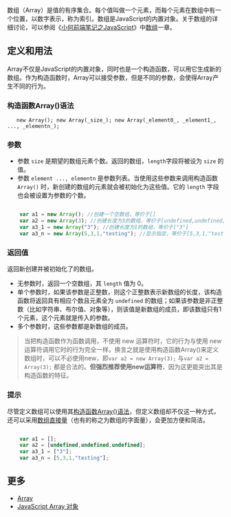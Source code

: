 数组（Array）是值的有序集合。每个值叫做一个元素，而每个元素在数组中有一个位置，以数字表示，称为索引。数组是JavaScript的内置对象。关于数组的详细讨论，可以参阅《[小何前端笔记之JavaScript](http://www.helinjiang.com/note/javascript/)》中[数组](http://www.helinjiang.com/note/javascript/array.html)一章。

## 定义和用法

Array不仅是JavaScript的内置对象，同时也是一个构造函数，可以用它生成新的数组。作为构造函数时，Array可以接受参数，但是不同的参数，会使得Array产生不同的行为。

### 构造函数Array()语法

`    new Array();
    new Array(_size_);
    new Array(_element0_, _element1_, ..., _elementn_);
`

### 参数

*   参数 `size` 是期望的数组元素个数。返回的数组，`length`字段将被设为 `size` 的值。
*   参数 `element ..., elementn` 是参数列表。当使用这些参数来调用构造函数 `Array()` 时，新创建的数组的元素就会被初始化为这些值。它的 `length` 字段也会被设置为参数的个数。

```javascript

    var a1 = new Array(); //创建一个空数组，等价于[]
    var a2 = new Array(3); //创建长度为3的数组，等价于[undefined,undefined,undefined]
    var a3_1 = new Array("3"); //创建长度为1的数组，等价于["3"]
    var a3_n = new Array(5,3,1,"testing"); //显示指定，等价于[5,3,1,"testing"]

```

### 返回值

返回新创建并被初始化了的数组。

*   无参数时，返回一个空数组，其 `length` 值为 0。
*   单个参数时，如果该参数是正整数，则这个正整数表示新数组的长度，该构造函数将返回具有相应个数且元素全为 `undefined` 的数组；如果该参数是非正整数（比如字符串、布尔值、对象等），则该值是新数组的成员，即该数组只有1个元素，这个元素就是传入的参数。
*   多个参数时，这些参数都是新数组的成员。

> 当把构造函数作为函数调用，不使用 new 运算符时，它的行为与使用 new 运算符调用它时的行为完全一样。换言之就是使用构造函数Array()来定义数组时，可以不必使用new，即`var a2 = new Array(3);` 与`var a2 = Array(3);` 都是合法的。**但强烈推荐使用new运算符**，因为这更能突出其是构造函数的特征。

### 提示

尽管定义数组可以使用其[构造函数Array()语法](#h_array_constructor)，但定义数组却不仅这一种方式，还可以采用[数组直接量](http://www.helinjiang.com/note/javascript/array.html#h_array_literal)（也有的称之为数组的字面量），会更加方便和简洁。

```javascript

    var a1 = []; 
    var a2 = [undefined,undefined,undefined];
    var a3_1 = ["3"];
    var a3_n = [5,3,1,"testing"];

```

## 更多

*   [Array](https://developer.mozilla.org/zh-CN/docs/Web/JavaScript/Reference/Global_Objects/Array)
*   [JavaScript Array 对象](http://www.w3school.com.cn/jsref/jsref_obj_array.asp)